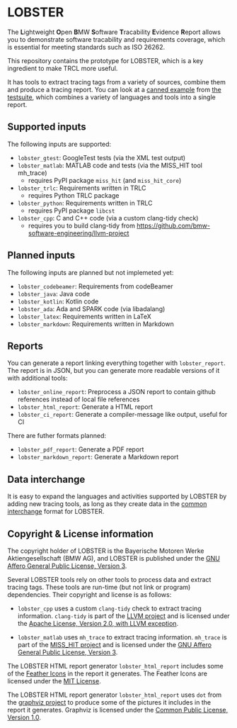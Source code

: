# LOBSTER

The **L**ightweight **O**pen **B**MW **S**oftware **T**racability
**E**vidence **R**eport allows you to demonstrate software tracability
and requirements coverage, which is essential for meeting standards
such as ISO 26262.

This repository contains the prototype for LOBSTER, which is a key
ingredient to make TRCL more useful.

It has tools to extract tracing tags from a variety of sources,
combine them and produce a tracing report. You can look at a [canned
example](https://bmw-software-engineering.github.io/lobster/example_report.html)
from [the
testsuite](https://github.com/bmw-software-engineering/lobster/tree/main/tests/projects/basic),
which combines a variety of languages and tools into a single report.

## Supported inputs

The following inputs are supported:

* `lobster_gtest`: GoogleTest tests (via the XML test output)
* `lobster_matlab`: MATLAB code and tests (via the MISS_HIT tool mh_trace)
  * requires PyPI package `miss_hit` (and `miss_hit_core`)
* `lobster_trlc`: Requirements written in TRLC
  * requires Python TRLC package
* `lobster_python`: Requirements written in TRLC
  * requires PyPI package `libcst`
* `lobster_cpp`: C and C++ code (via a custom clang-tidy check)
  * requires you to build clang-tidy from https://github.com/bmw-software-engineering/llvm-project

## Planned inputs

The following inputs are planned but not implemeted yet:

* `lobster_codebeamer`: Requirements from codeBeamer
* `lobster_java`: Java code
* `lobster_kotlin`: Kotlin code
* `lobster_ada`: Ada and SPARK code (via libadalang)
* `lobster_latex`: Requirements written in LaTeX
* `lobster_markdown`: Requirements written in Markdown

## Reports

You can generate a report linking everything together with `lobster_report`.
The report is in JSON, but you can generate more readable versions of it
with additional tools:

* `lobster_online_report`: Preprocess a JSON report to contain github
  references instead of local file references
* `lobster_html_report`: Generate a HTML report
* `lobster_ci_report`: Generate a compiler-message like output, useful for CI

There are futher formats planned:

* `lobster_pdf_report`: Generate a PDF report
* `lobster_markdown_report`: Generate a Markdown report

## Data interchange

It is easy to expand the languages and activities supported by LOBSTER
by adding new tracing tools, as long as they create data in the
[common interchange](docs/schemas.md) format for LOBSTER.

## Copyright & License information

The copyright holder of LOBSTER is the Bayerische Motoren Werke
Aktiengesellschaft (BMW AG), and LOBSTER is published under the [GNU
Affero General Public License, Version 3](LICENSE.md).

Several LOBSTER tools rely on other tools to process data and extract
tracing tags. These tools are run-time (but not link or program)
dependencies. Their copyright and license is as follows:

* `lobster_cpp` uses a custom `clang-tidy` check to extract tracing
  information. `clang-tidy` is part of the [LLVM
  project](https://llvm.org) and is licensed under the [Apache
  License, Version 2.0, with LLVM
  exception](https://llvm.org/LICENSE.txt).

* `lobster_matlab` uses `mh_trace` to extract tracing
  information. `mh_trace` is part of the [MISS_HIT
  project](https://misshit.org) and is licensed under the [GNU Affero
  General Public License, Version 3](https://misshit.org/license.html).

The LOBSTER HTML report generator `lobster_html_report` includes some
of the [Feather Icons](https://feathericons.com) in the report it
generates. The Feather Icons are licensed under the [MIT
License](https://github.com/feathericons/feather/blob/master/LICENSE).

The LOBSTER HTML report generator `lobster_html_report` uses `dot`
from the [graphviz project](https://graphviz.org/) to produce some of
the pictures it includes in the report it generates. Graphviz is
licensed under the [Common Public License, Version
1.0](https://graphviz.org/license).

